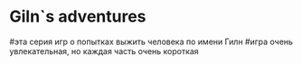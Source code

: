 # Giln`s adventures
#эта серия игр о попытках выжить человека по имени Гилн
#игра очень увлекательная, но каждая часть очень короткая
